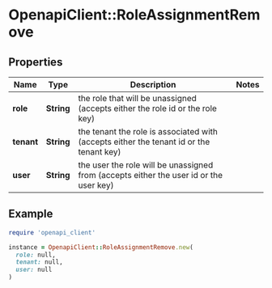 # OpenapiClient::RoleAssignmentRemove

## Properties

| Name | Type | Description | Notes |
| ---- | ---- | ----------- | ----- |
| **role** | **String** | the role that will be unassigned (accepts either the role id or the role key) |  |
| **tenant** | **String** | the tenant the role is associated with (accepts either the tenant id or the tenant key) |  |
| **user** | **String** | the user the role will be unassigned from (accepts either the user id or the user key) |  |

## Example

```ruby
require 'openapi_client'

instance = OpenapiClient::RoleAssignmentRemove.new(
  role: null,
  tenant: null,
  user: null
)
```

